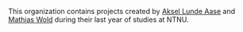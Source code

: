 This organization contains projects created by [Aksel Lunde Aase](https://github.com/akselaase) and [Mathias Wold](https://github.com/mathiaswold) during their last year of studies at NTNU.
